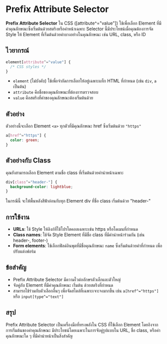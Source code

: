 # Prefix Attribute Selector

**Prefix Attribute Selector** ใน CSS ([attribute^="value"]) ใช้เพื่อเลือก Element ที่มีค่าคุณลักษณะซึ่งเริ่มต้นด้วยสตริงหรือคำหน้าเฉพาะ Selector นี้มีประโยชน์เมื่อคุณต้องการจัด Style ให้ Element ที่เริ่มต้นด้วยค่าบางอย่างในคุณลักษณะ เช่น URL, class, หรือ ID

## ไวยากรณ์

```css
element[attribute^="value"] {
  /* CSS styles */
}
```

- `element` (ไม่บังคับ) ใช้เพื่อจำกัดการเลือกให้อยู่เฉพาะแท็ก HTML ที่กำหนด (เช่น `div`, `a` เป็นต้น)
- `attribute` คือชื่อของคุณลักษณะที่ต้องการตรวจสอบ
- `value` คือสตริงที่ค่าของคุณลักษณะต้องเริ่มต้นด้วย

## ตัวอย่าง

ตัวอย่างนี้จะเลือก Element `<a>` ทุกตัวที่มีคุณลักษณะ href ซึ่งเริ่มต้นด้วย `"https"`

```css
a[href^="https"] {
  color: green;
}
```

## ตัวอย่างกับ Class

คุณยังสามารถเลือก Element ตามชื่อ class ที่เริ่มต้นด้วยคำนำหน้าเฉพาะ

```css
div[class^="header-"] {
  background-color: lightblue;
}
```

ในกรณีนี้ จะให้พื้นหลังสีฟ้าอ่อนกับทุก Element div ที่ชื่อ class เริ่มต้นด้วย "header-"

## การใช้งาน

- **URLs**: ใช้ Style ให้ลิงก์ที่ใช้โปรโตคอลเฉพาะเช่น https หรือโดเมนที่กำหนด
- **Class names**: ใช้จัด Style Element ที่มีชื่อ class ที่มีคำนำหน้าร่วมกัน (เช่น header-, footer-)
- **Form elements**: ใช้เลือกฟิลด์อินพุตที่มีชื่อคุณลักษณะ `name` ซึ่งเริ่มต้นด้วยคำที่กำหนด เพื่อปรับแต่งฟอร์ม

## ข้อสำคัญ

- Prefix Attribute Selector มีความไวต่ออักษรตัวเล็กและตัวใหญ่
- จับคู่กับ Element ที่มีค่าคุณลักษณะ เริ่มต้น ด้วยสตริงที่กำหนด
- สามารถใช้ร่วมกับตัวเลือกอื่นๆ เพื่อจัดสไตล์ที่เฉพาะเจาะจงมากขึ้น เช่น `a[href^="https"]` หรือ `input[type^="text"]`

## สรุป

Prefix Attribute Selector เป็นเครื่องมือที่ทรงพลังใน CSS ที่ใช้เลือก Element โดยอิงจากการเริ่มต้นของค่าคุณลักษณะ มีประโยชน์โดยเฉพาะในการจับคู่รูปแบบใน URL, ชื่อ class, หรือค่าคุณลักษณะใด ๆ ที่มีคำนำหน้าเป็นสิ่งสำคัญ
